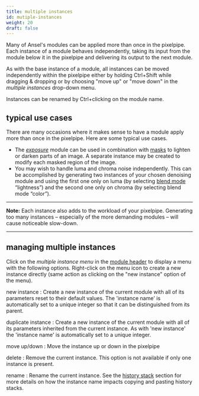 ```yaml
---
title: multiple instances
id: mutiple-instances
weight: 20
draft: false
---
```


Many of Ansel's modules can be applied more than once in the pixelpipe. Each instance of a module behaves independently, taking its input from the module below it in the pixelpipe and delivering its output to the next module.

As with the base instance of a module, all instances can be moved independently within the pixelpipe either by holding Ctrl+Shift while dragging & dropping or by choosing "move up" or "move down" in the _multiple instances_ drop-down menu.

Instances can be renamed by Ctrl+clicking on the module name.

## typical use cases

There are many occasions where it makes sense to have a module apply more than once in the pixelpipe. Here are some typical use cases.

 - The [_exposure_](../../../module-reference/processing-modules/exposure.md) module can be used in combination with [masks](../masking-and-blending/masks/_index.md) to lighten or darken parts of an image. A separate instance may be created to modify each masked region of the image.
- You may wish to handle luma and chroma noise independently. This can be accomplished by generating two instances of your chosen denoising module and using the first one only on luma (by selecting [blend mode](../masking-and-blending/blend-modes.md) “lightness”) and the second one only on chroma (by selecting blend mode “color”).

---

**Note:** Each instance also adds to the workload of your pixelpipe. Generating too many instances – especially of the more demanding modules – will cause noticeable slow-down.

---

## managing multiple instances

Click on the _multiple instance menu_ in the [module header](./module-header.md) to display a menu with the following options. Right-click on the menu icon to create a new instance directly (same action as clicking on the "new instance" option of the menu).

new instance
: Create a new instance of the current module with all of its parameters reset to their default values. The 'instance name' is automatically set to a unique integer so that it can be distinguished from its parent.

duplicate instance
: Create a new instance of the current module with all of its parameters inherited from the current instance. As with 'new instance' the 'instance name' is automatically set to a unique integer.

move up/down
: Move the instance up or down in the pixelpipe

delete
: Remove the current instance. This option is not available if only one instance is present.

rename
: Rename the current instance. See the [history stack](../../../module-reference/utility-modules/lighttable/history-stack.md) section for more details on how the instance name impacts copying and pasting history stacks.
